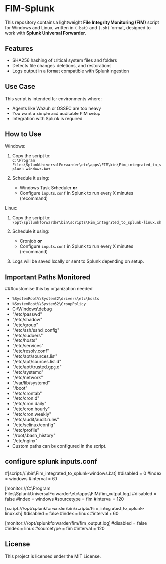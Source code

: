 # FIM-Splunk

This repository contains a lightweight **File Integrity Monitoring (FIM)** script for Windows and Linux, written in `(.bat)` and `(.sh)` format, designed to work with **Splunk Universal Forwarder**.

##  Features

- SHA256 hashing of critical system files and folders
- Detects file changes, deletions, and restorations
- Logs output in a format compatible with Splunk ingestion

##  Use Case

This script is intended for environments where:
- Agents like Wazuh or OSSEC are too heavy
- You want a simple and auditable FIM setup
- Integration with Splunk is required

##  How to Use

Windows:
1. Copy the script to:  
   `C:\Program Files\SplunkUniversalForwarder\etc\apps\FIM\bin\Fim_integrated_to_splunk-windows.bat`

2. Schedule it using:
   - Windows Task Scheduler **or**
   - Configure `inputs.conf` in Splunk to run every X minutes (recommand)


Linux:
1. Copy the script to:  
   `\opt\spllunkforwarder\bin\scripts\Fim_integrated_to_splunk-linux.sh`

2. Schedule it using:
   - Cronjob **or**
   - Configure `inputs.conf` in Splunk to run every X minutes (recommand)

3. Logs will be saved locally or sent to Splunk depending on setup.
   
##  Important Paths Monitored
###customise this by organization needed

 - `%SystemRoot%\System32\drivers\etc\hosts`
 - `%SystemRoot%\System32\GroupPolicy`
 - C:\Windows\debug
 - "/etc/passwd"
 - "/etc/shadow"
 - "/etc/group"
 - "/etc/ssh/sshd_config"
 - "/etc/sudoers"
 - "/etc/hosts"
 - "/etc/services"
 - "/etc/resolv.conf"
 - "/etc/apt/sources.list"
 - "/etc/apt/sources.list.d"
 - "/etc/apt/trusted.gpg.d"
 - "/etc/systemd"
 - "/etc/network"
 - "/var/lib/systemd"
 - "/boot"
 - "/etc/crontab"
 - "/etc/cron.d"
 - "/etc/cron.daily"
 - "/etc/cron.hourly"
 - "/etc/cron.weekly"
 - "/etc/audit/audit.rules"
 - "/etc/selinux/config"
 - "/etc/profile"
 - "/root/.bash_history"
 - "/etc/nginx"
 - Custom paths can be configured in the script.

##  configure splunk inputs.conf

#[script://.\bin\Fim_integrated_to_splunk-windows.bat]
#disabled = 0
#index = windows
#interval = 60

[monitor://C:\Program Files\SplunkUniversalForwarder\etc\apps\FIM\fim_output.log]
#disabled = false
#index = windows
#sourcetype = fim
#interval = 120

[script:///opt/splunkforwarder/bin/scripts/Fim_integrated_to_splunk-linux.sh]
#disabled = false
#index = linux
#interval = 60

[monitor:///opt/splunkforwarder/fim/fim_output.log]
#disabled = false
#index = linux
#sourcetype = fim
#interval = 120

##  License

This project is licensed under the MIT License.
